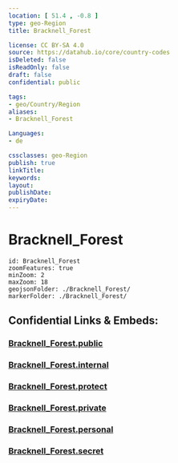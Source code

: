 ```yaml
---
location: [ 51.4 , -0.8 ] 
type: geo-Region
title: Bracknell_Forest

license: CC BY-SA 4.0
source: https://datahub.io/core/country-codes
isDeleted: false
isReadOnly: false
draft: false
confidential: public

tags:
- geo/Country/Region
aliases:
- Bracknell_Forest

Languages:
- de

cssclasses: geo-Region
publish: true
linkTitle: 
keywords: 
layout: 
publishDate: 
expiryDate: 
---
```


# Bracknell_Forest

```leaflet
id: Bracknell_Forest
zoomFeatures: true 
minZoom: 2 
maxZoom: 18
geojsonFolder: ./Bracknell_Forest/
markerFolder: ./Bracknell_Forest/
```


## Confidential Links & Embeds: 

### [Bracknell_Forest.public](/_public/\Earth\Continent\Europe\Europe~North\UK\England\Regions~England\South_East_England\Berkshire,CountyBracknell_Forest.public.md) 

### [Bracknell_Forest.internal](/_internal/\Earth\Continent\Europe\Europe~North\UK\England\Regions~England\South_East_England\Berkshire,CountyBracknell_Forest.internal.md) 

### [Bracknell_Forest.protect](/_protect/\Earth\Continent\Europe\Europe~North\UK\England\Regions~England\South_East_England\Berkshire,CountyBracknell_Forest.protect.md) 

### [Bracknell_Forest.private](/_private/\Earth\Continent\Europe\Europe~North\UK\England\Regions~England\South_East_England\Berkshire,CountyBracknell_Forest.private.md) 

### [Bracknell_Forest.personal](/_personal/\Earth\Continent\Europe\Europe~North\UK\England\Regions~England\South_East_England\Berkshire,CountyBracknell_Forest.personal.md) 

### [Bracknell_Forest.secret](/_secret/\Earth\Continent\Europe\Europe~North\UK\England\Regions~England\South_East_England\Berkshire,CountyBracknell_Forest.secret.md)

